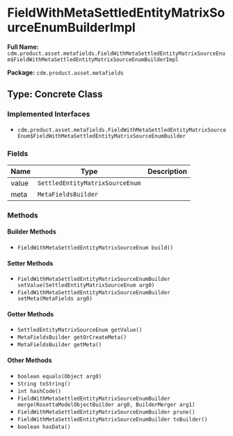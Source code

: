 # FieldWithMetaSettledEntityMatrixSourceEnumBuilderImpl

**Full Name:** `cdm.product.asset.metafields.FieldWithMetaSettledEntityMatrixSourceEnum$FieldWithMetaSettledEntityMatrixSourceEnumBuilderImpl`

**Package:** `cdm.product.asset.metafields`

## Type: Concrete Class

### Implemented Interfaces

- `cdm.product.asset.metafields.FieldWithMetaSettledEntityMatrixSourceEnum$FieldWithMetaSettledEntityMatrixSourceEnumBuilder`

### Fields

| Name | Type | Description |
|------|------|-------------|
| value | `SettledEntityMatrixSourceEnum` |  |
| meta | `MetaFieldsBuilder` |  |

### Methods

#### Builder Methods

- `FieldWithMetaSettledEntityMatrixSourceEnum build()`

#### Setter Methods

- `FieldWithMetaSettledEntityMatrixSourceEnumBuilder setValue(SettledEntityMatrixSourceEnum arg0)`
- `FieldWithMetaSettledEntityMatrixSourceEnumBuilder setMeta(MetaFields arg0)`

#### Getter Methods

- `SettledEntityMatrixSourceEnum getValue()`
- `MetaFieldsBuilder getOrCreateMeta()`
- `MetaFieldsBuilder getMeta()`

#### Other Methods

- `boolean equals(Object arg0)`
- `String toString()`
- `int hashCode()`
- `FieldWithMetaSettledEntityMatrixSourceEnumBuilder merge(RosettaModelObjectBuilder arg0, BuilderMerger arg1)`
- `FieldWithMetaSettledEntityMatrixSourceEnumBuilder prune()`
- `FieldWithMetaSettledEntityMatrixSourceEnumBuilder toBuilder()`
- `boolean hasData()`

